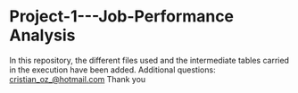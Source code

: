# Project-1---Job-Performance Analysis

In this repository, the different files used and the intermediate tables carried in the execution have been added. Additional questions: cristian_oz_@hotmail.com Thank you
